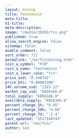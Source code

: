 ```yaml
---
layout: mining
title: Fantomcoin
meta-title: 
h1-title: 
meta-description: 
image: "/media/20282/fcn.png"
published: true
allow_search_engine: false
sitemap: false
enable_comment: false
sort_order: 722
permalink: "/en/fcn/mining.html"
coin_a_symbol: "FCN"
coin_a_name: "FantomCoin "
coin_a_lower_case: "fcn"
price_usd: "0.246742"
price_btc: "0.00002100"
24h_volume_usd: "1163.12"
market_cap_usd: "6856166.0"
total_supply: "6856166.0"
available_supply: "6856166.0"
percent_change_1h: "0.45"
percent_change_24h: "4.66"
percent_change_7d: "-2.4"
last_updated: "1517140743"
parent-url: "/en/fcn/"
author: Sam
---
```


